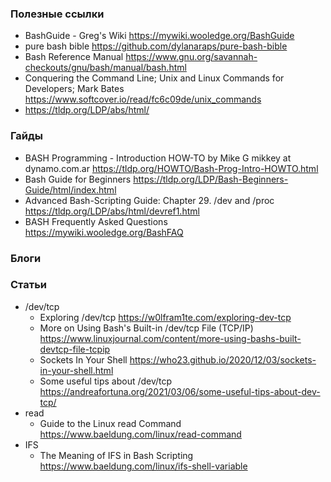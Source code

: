 
### Полезные ссылки

- BashGuide - Greg's Wiki https://mywiki.wooledge.org/BashGuide
- pure bash bible https://github.com/dylanaraps/pure-bash-bible
- Bash Reference Manual https://www.gnu.org/savannah-checkouts/gnu/bash/manual/bash.html
- Conquering the Command Line; Unix and Linux Commands for Developers; Mark Bates https://www.softcover.io/read/fc6c09de/unix_commands
- https://tldp.org/LDP/abs/html/

### Гайды

- BASH Programming - Introduction HOW-TO by Mike G mikkey at dynamo.com.ar https://tldp.org/HOWTO/Bash-Prog-Intro-HOWTO.html
- Bash Guide for Beginners https://tldp.org/LDP/Bash-Beginners-Guide/html/index.html
- Advanced Bash-Scripting Guide: Chapter 29. /dev and /proc https://tldp.org/LDP/abs/html/devref1.html
- BASH Frequently Asked Questions https://mywiki.wooledge.org/BashFAQ

### Блоги

### Статьи

- /dev/tcp
    - Exploring /dev/tcp https://w0lfram1te.com/exploring-dev-tcp
    - More on Using Bash's Built-in /dev/tcp File (TCP/IP) https://www.linuxjournal.com/content/more-using-bashs-built-devtcp-file-tcpip
    - Sockets In Your Shell https://who23.github.io/2020/12/03/sockets-in-your-shell.html
    - Some useful tips about /dev/tcp https://andreafortuna.org/2021/03/06/some-useful-tips-about-dev-tcp/
- read
    - Guide to the Linux read Command https://www.baeldung.com/linux/read-command
- IFS
    - The Meaning of IFS in Bash Scripting https://www.baeldung.com/linux/ifs-shell-variable
